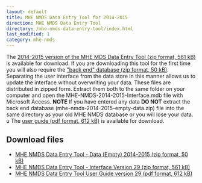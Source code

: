 ```yaml
---
layout: default
title: MHE NMDS Data Entry Tool for 2014-2015
direction: MHE NMDS Data Entry Tool
directory: /mhe-nmds-data-entry-tool/index.html
last_modified: 1
category: mhe-nmds
---
```


The [2014-2015 version of the MHE MDS Data Entry Tool (zip format, 561 kB)][interface-href] is available for download.
If you are downloading this tool for the first time you will also require the ["back end" database (zip format, 50 kB)][emptydata-href]. Separating the user interface from the data store in this manner allows us to update the interface without overwriting your data.
These files are distributed in zipped form. Extract them both to the same folder on your computer and open the MHE-NMDS-2014-2015-Interface.mdb file with Microsoft Access.
**NOTE** If you have entered any data **DO NOT** extract the back end database (mhe-nmds-2014-2015-empty-data.zip) file into the same directory as your old MHE NMDS database or you will lose your data.
u
The [user guide (pdf format, 612 kB)][userguide-href] is available for download.
## Download files
* [MHE NMDS Data Entry Tool - Data (Empty) 2014-2015 (zip format, 50 kB)][emptydata-href]
* [MHE NMDS Data Entry Tool - Interface Version 29 (zip format, 561 kB)][interface-href]
* [MHE NMDS Data Entry Tool User Guide version 29 (pdf format, 612 kB)][userguide-href]

[interface-href]: /site/assets/files/1032/mhe-nmds-2014-2015-interface.zip
[emptydata-href]: /site/assets/files/1032/mhe-nmds-2014-2015-empty-data.zip
[userguide-href]: /site/assets/files/1032/mhe-nmds-2014-2015-de-tool-user-guide.pdf
